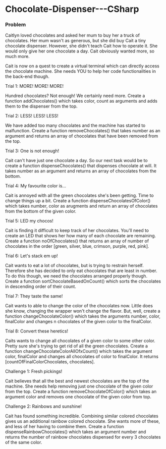 # Chocolate-Dispenser---CSharp

### Problem

Caitlyn loved chocolates and asked her mum to buy her a truck of chocolates. Her mum wasn't as generous, but she did buy Cait a tiny chocolate dispenser. However, she didn't teach Cait how to operate it. She would only give her one chocolate a day. Cait obviously wanted more, so much more.

Cait is now on a quest to create a virtual terminal which can directly access the chocolate machine. She needs YOU to help her code functionalities in the back-end though. 





Trial 1: MORE! MORE! MORE!

Hundred chocolates? Not enough! We certainly need more. Create a function addChocolates() which takes color, count as arguments and adds them to the dispenser from the top.

Trial 2: LESS! LESS! LESS!

We have added too many chocolates and the machine has started to malfunction. Create a function removeChocolates() that takes number as an argument and returns an array of chocolates that have been removed from the top.

Trial 3: One is not enough!

Cait can't have just one chocolate a day. So our next task would be to create a function dispenseChocolates() that dispenses chocolate at will. It takes number as an argument and returns an array of chocolates from the bottom.

Trial 4: My favourite color is...

Cait is annoyed with all the green chocolates she's been getting. Time to change things up a bit. Create a function dispenseChocolatesOfColor() which takes number, color as arugments and return an array of chocolates from the bottom of the given color.

Trial 5: LED my chocos!

Cait is finding it difficult to keep track of her chocolates. You'll need to create an LED that shows her how many of each chocolate are remaining. Create a function noOfChocolates() that returns an array of number of chocolates in the order [green, silver, blue, crimson, purple, red, pink].

Trial 6: Let's stack em up!

Cait wants to eat a lot of chocolates, but is trying to restrain herself. Therefore she has decided to only eat chocolates that are least in number. To do this though, we need the chocolates arranged properly though. Create a function sortChocolateBasedOnCount() which sorts the chocolates in descending order of their count.

Trial 7: They taste the same!

Cait wants to able to change the color of the chocolates now. Little does she know, changing the wrapper won't change the flavor. But, well, create a function changeChocolateColor() which takes the arguments number, color, finalColor and changes n chocolates of the given color to the finalColor.

Trial 8: Convert these heretics!

Caits wants to change all chocolates of a given color to some other color. Pretty sure she's trying to get rid of all the green chocolates. Create a function changeChocolateColorAllOfxCount() which takes the argument color, finalColor and changes all chocolates of color to finalColor. It returns [countOfFinalColorChocolates, chocolates].

Challenge 1: Fresh pickings!

Cait believes that all the best and newest chocolates are the top of the machine. She needs help removing just one chocolate of the given color from the top. Create a function removeChocolateOfColor() which takes an argument color and removes one chocolate of the given color from top.

Challenge 2: Rainbows and sunshine!

Cait has found something incredible. Combining similar colored chocolates gives us an additional rainbow colored chocolate. She wants more of these, and less of her having to combine them. Create a function dispenseRainbowChocolates() which takes an argument number and returns the number of rainbow chocolates dispensed for every 3 chocolates of the same color.
